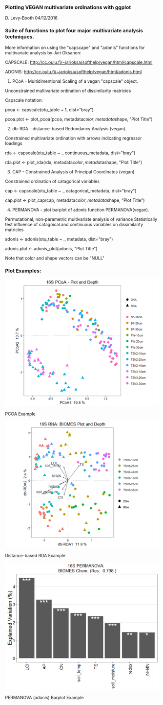 ### Plotting VEGAN multivariate ordinations with ggplot
D. Levy-Booth 04/12/2016


### Suite of functions to plot four major multivariate analysis techniques. 

More information on using the "capscape" and "adonis" functions for 
multivariate analysis by Jari Oksanen: 

CAPSCALE: http://cc.oulu.fi/~jarioksa/softhelp/vegan/html/capscale.html

ADONIS: http://cc.oulu.fi/~jarioksa/softhelp/vegan/html/adonis.html

1. PCoA - Multidimentional Scaling of a vegan "capscale" object.

Unconstrained multivariate ordination of dissimilarity matricies

Capscale notation:

pcoa <- capscale(otu_table ~ 1, dist="bray")

pcoa.plot <- plot_pcoa(pcoa, metadata$color, metadata$shape, "Plot Title")


2. db-RDA - distance-based Redundancy Analysis (vegan).

Constrained multivariate ordination with arrows indicating regressor loadings

rda <- capscale(otu_table ~ ., continuous_metadata, dist="bray")

rda.plot <- plot_rda(rda, metadata$color, metadata$shape, "Plot Title")

3. CAP - Constrained Analysis of Principal Coordinates (vegan). 

Constrained ordination of catagorical variables

cap <- capscale(otu_table ~ ., catagorical_metadata, dist="bray")

cap.plot <- plot_cap(cap, metadata$color, metadata$shape, "Plot Title")

4. PERMANOVA - plot barplot of adonis function PERMANOVA(vegan).

Permutational, non-parametric multivariate analysis of variance
Statistically test influence of catagoical and continuous variables on dissimilarity matricies

adonis <- adonis(otu_table ~ ., metadata, dist="bray")

adonis.plot <- adonis_plot(adonis, "Plot Title")

Note that color and shape vectors can be "NULL" 

### Plot Examples: 
![PCOA Example](img/pcoa1.png)

PCOA Example

![RDA Example](img/pcoa_rda1.png)

Distance-based RDA Example

![ADONIS Example](img/pcoa_adonis1.png)

PERMANOVA (adonis) Barplot Example
